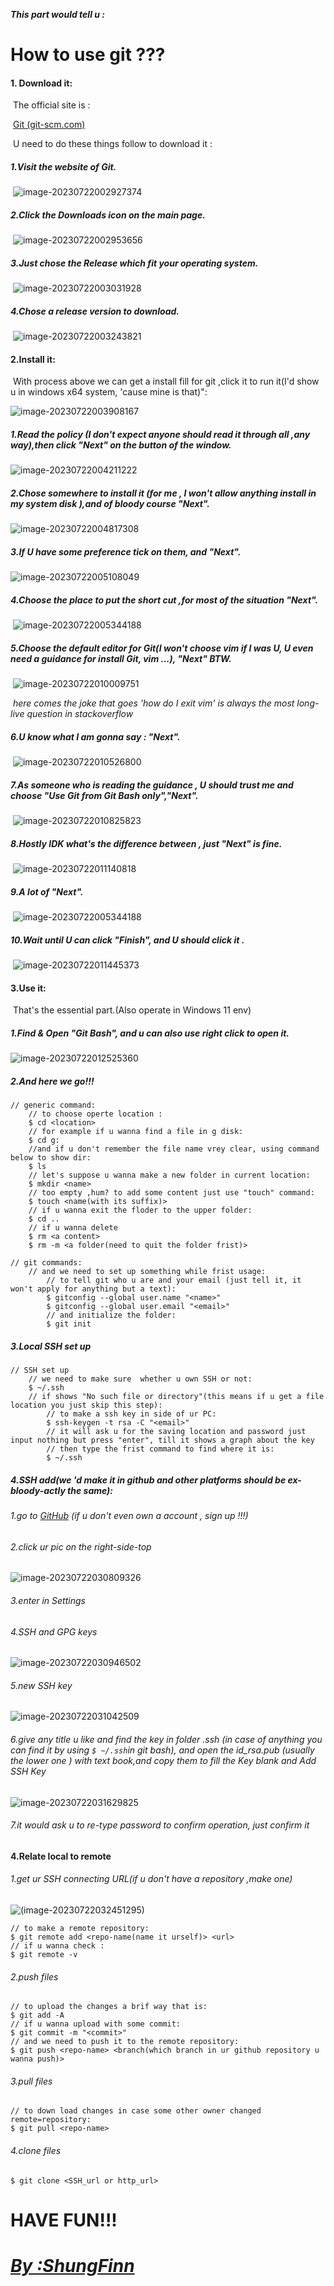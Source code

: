 ***This part would tell u :***

# How  to  use  git  ???

#### 1. Download it:

​	The official site is :

​	[Git (git-scm.com)](https://git-scm.com/)

​	U need to do these things follow to download it :

##### 		1.Visit the website of Git.

​			![image-20230722002927374](https://raw.githubusercontent.com/ShungFinn/AI-LEARN/main/background_knowledge/How_do_I_use_Git/pic_for_md/image-20230722002927374.png)

##### 		2.Click the Downloads icon on the main page.

​			![image-20230722002953656](https://raw.githubusercontent.com/ShungFinn/AI-LEARN/main/background_knowledge/How_do_I_use_Git/pic_for_md/image-20230722002953656.png)

##### 		3.Just chose the Release which fit your operating system.

​			![image-20230722003031928](https://raw.githubusercontent.com/ShungFinn/AI-LEARN/main/background_knowledge/How_do_I_use_Git/pic_for_md/image-20230722003031928.png)	

##### 		4.Chose a release version to download.

​			![image-20230722003243821](https://raw.githubusercontent.com/ShungFinn/AI-LEARN/main/background_knowledge/How_do_I_use_Git/pic_for_md/image-20230722003243821.png)



#### 2.Install it:

​	With process above we can get a install fill for git ,click it to run it(I'd show u in windows x64 system, 'cause mine is that)":

![image-20230722003908167](https://raw.githubusercontent.com/ShungFinn/AI-LEARN/main/background_knowledge/How_do_I_use_Git/pic_for_md/image-20230722003908167.png)



##### 	1.Read the policy (I don't expect anyone should read it through all ,any way),then click "Next" on the button of the window.

![image-20230722004211222](https://raw.githubusercontent.com/ShungFinn/AI-LEARN/main/background_knowledge/How_do_I_use_Git/pic_for_md/image-20230722004211222.png)

##### 	2.Chose somewhere to install it (for me , I won't allow anything install in my system disk ),and of bloody course "Next".

![image-20230722004817308](https://raw.githubusercontent.com/ShungFinn/AI-LEARN/main/background_knowledge/How_do_I_use_Git/pic_for_md/image-20230722004817308.png)

##### 	3.If U have some preference tick on them, and "Next".

![image-20230722005108049](https://raw.githubusercontent.com/ShungFinn/AI-LEARN/main/background_knowledge/How_do_I_use_Git/pic_for_md/image-20230722005108049.png)

#####  	4.Choose the place to put the short cut ,for most of the situation "Next".

​																														![image-20230722005344188](https://raw.githubusercontent.com/ShungFinn/AI-LEARN/main/background_knowledge/How_do_I_use_Git/pic_for_md/image-20230722005344188.png)	

##### 	5.Choose the default editor for Git(I won't choose vim if I was U, U even need a guidance for install Git, vim ...), "Next"  BTW.

​																			![image-20230722010009751](https://raw.githubusercontent.com/ShungFinn/AI-LEARN/main/background_knowledge/How_do_I_use_Git/pic_for_md/image-20230722010009751.png)

​							*here comes the joke that goes 'how do I exit vim' is always the most long-live question in stackoverflow*

##### 		6.U know what I am gonna say : "Next".

​																			![image-20230722010526800](https://raw.githubusercontent.com/ShungFinn/AI-LEARN/main/background_knowledge/How_do_I_use_Git/pic_for_md/image-20230722010526800.png)			

##### 		7.As someone who is reading the guidance , U should trust me and choose "Use Git from Git Bash only","Next".

​																			![image-20230722010825823](https://raw.githubusercontent.com/ShungFinn/AI-LEARN/main/background_knowledge/How_do_I_use_Git/pic_for_md/image-20230722010825823.png)			

##### 		8.Hostly IDK what's the difference between , just "Next" is fine.

​																			![image-20230722011140818](https://raw.githubusercontent.com/ShungFinn/AI-LEARN/main/background_knowledge/How_do_I_use_Git/pic_for_md/image-20230722011140818.png)			

##### 		9.A lot of "Next".

​																															![image-20230722005344188](https://raw.githubusercontent.com/ShungFinn/AI-LEARN/main/background_knowledge/How_do_I_use_Git/pic_for_md/image-20230722005344188.png)				

##### 		10.Wait until U can click "Finish", and U should click it .

​																			![image-20230722011445373](https://raw.githubusercontent.com/ShungFinn/AI-LEARN/main/background_knowledge/How_do_I_use_Git/pic_for_md/image-20230722011445373.png)				

#### 3.Use it:

​	That's the essential part.(Also operate in Windows 11 env)

##### 		1.Find & Open "Git Bash", and u can also use right click to open it.

![image-20230722012525360](https://raw.githubusercontent.com/ShungFinn/AI-LEARN/main/background_knowledge/How_do_I_use_Git/pic_for_md/image-20230722012525360.png)

##### 		2.And here we go!!!

```
// generic command:
    // to choose operte location :
    $ cd <location>
    // for example if u wanna find a file in g disk:
    $ cd g:
    //and if u don't remember the file name vrey clear, using command below to show dir:
    $ ls
    // let's suppose u wanna make a new folder in current location:
    $ mkdir <name>
    // too empty ,hum? to add some content just use "touch" command:
    $ touch <name(with its suffix)>
    // if u wanna exit the floder to the upper folder:
    $ cd ..
    // if u wanna delete 
    $ rm <a content>
    $ rm -m <a folder(need to quit the folder frist)>

// git commands:
    // and we need to set up something while frist usage:
        // to tell git who u are and your email (just tell it, it won't apply for anything but a text):
        $ gitconfig --global user.name "<name>"
        $ gitconfig --global user.email "<email>"
        // and initialize the folder:
        $ git init
```

##### 		3.Local SSH set up

```
// SSH set up
    // we need to make sure  whether u own SSH or not:
    $ ~/.ssh
    // if shows "No such file or directory"(this means if u get a file location you just skip this step):
    	// to make a ssh key in side of ur PC:
    	$ ssh-keygen -t rsa -C "<email>"
    	// it will ask u for the saving location and password just input nothing but press "enter", till it shows a graph about the key
    	// then type the frist command to find where it is:
    	$ ~/.ssh
```

##### 		4.SSH add(we 'd make it in github and other platforms should be ex-bloody-actly the same):

###### 1.go to [GitHub](https://github.com/) (if u don't even own a account , sign up !!!)

###### 2.click ur pic on the right-side-top

 ![image-20230722030809326](https://raw.githubusercontent.com/ShungFinn/AI-LEARN/main/background_knowledge/How_do_I_use_Git/pic_for_md/image-20230722030809326.png)

###### 3.enter in Settings

###### 4.SSH and GPG keys

![image-20230722030946502](https://raw.githubusercontent.com/ShungFinn/AI-LEARN/main/background_knowledge/How_do_I_use_Git/pic_for_md/image-20230722030946502.png)

###### 5.new SSH key

![image-20230722031042509](https://raw.githubusercontent.com/ShungFinn/AI-LEARN/main/background_knowledge/How_do_I_use_Git/pic_for_md/image-20230722031042509.png)

######  6.give any title u like and find the key in folder .ssh (in case of anything you can find it by using `$ ~/.ssh`in git bash), and open the id_rsa.pub (usually the lower one ) with text book,and copy them to fill the Key blank and Add SSH Key

![image-20230722031629825](https://raw.githubusercontent.com/ShungFinn/AI-LEARN/main/background_knowledge/How_do_I_use_Git/pic_for_md/image-20230722031629825.png)

###### 7.it would ask u to re-type password to confirm operation, just confirm it



#### 4.Relate local to remote

######  1.get ur SSH connecting URL(if u don't have a repository ,make one)

![(image-20230722032451295)](https://raw.githubusercontent.com/ShungFinn/AI-LEARN/main/background_knowledge/How_do_I_use_Git/pic_for_md/image-20230722032451295.png)

```
// to make a remote repository:
$ git remote add <repo-name(name it urself)> <url>
// if u wanna check :
$ git remote -v 
```

###### 2.push files

```
// to upload the changes a brif way that is:
$ git add -A
// if u wanna upload with some commit:
$ git commit -m "<commit>"
// and we need to push it to the remote repository:
$ git push <repo-name> <branch(which branch in ur github repository u wanna push)>
```

###### 3.pull files

```
// to down load changes in case some other owner changed remote=repository:
$ git pull <repo-name>
```

###### 4.clone files

```
$ git clone <SSH_url or http_url>
```



# HAVE FUN!!!

# ***<u>By :ShungFinn</u>***